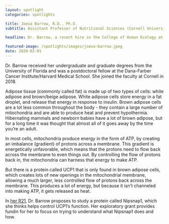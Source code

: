 ```yaml
---
layout: spotlight
categories: spotlights

title: Joeva Barrow, R.D., Ph.D.
subtitle: Assistant Professor of Nutritional Sciences (Cornell University)

headline: Dr. Barrow, a recent hire in the College of Human Ecology at Cornell, received an exploratory R21 grant ($566,000 over three years) from the National Institutes of Health in 2019. Her research focuses on human metabolism, metabolic disease, and obesity.

featured-image: /spotlights/images/joeva-barrow.jpeg
date: 2020-02-01
---
```


Dr. Barrow received her undergraduate and graduate degrees from the University of Florida and was a postdoctoral fellow at the Dana-Farber Cancer Institute/Harvard Medical School. She joined the faculty at Cornell in 2018.

Adipose tissue (commonly called fat) is made up of two types of cells: white adipose and brown/beige adipose. White adipose cells store energy in a fat droplet, and release that energy in response to insulin. Brown adipose cells are a lot less common throughout the body - they contain a large number of mitochondria and are able to produce heat and prevent hypothermia. Hibernating mammals and newborn babies have a lot of brown adipose, but for a long time it was thought that almost all of it goes away by the time you’re an adult.

In most cells, mitochondria produce energy in the form of ATP, by creating an imbalance (gradient) of protons across a membrane. This gradient is energetically unfavorable, which means that the protons need to flow back across the membrane to even things out. By controlling the flow of protons back in, the mitochondria can harness that energy to make ATP.

But there is a protein called UCP1 that is only found in brown adipose cells, which creates lots of new openings in the mitochondrial membrane, allowing a much larger, less controlled flow of protons back across the membrane. This produces a lot of energy, but because it isn’t channeled into making ATP, it gets released as heat.

In <a class="light-bg" href="https://grantome.com/grant/NIH/R21-DK122258-01" target="_blank" rel="noopener noreferrer">her R21</a>, Dr. Barrow proposes to study a protein called Nipsnap1, which she thinks helps control UCP1’s function. Her exploratory grant provides fundin for her to focus on trying to understand what Nipsnap1 does and how.